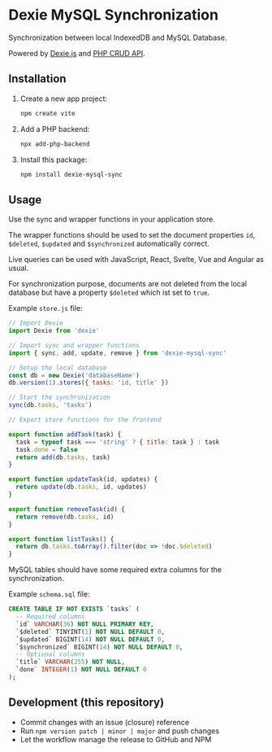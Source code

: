 # Dexie MySQL Synchronization

Synchronization between local IndexedDB and MySQL Database.

Powered by [Dexie.js](https://dexie.org/) and [PHP CRUD API](https://github.com/mevdschee/php-crud-api).

## Installation

1. Create a new app project:

    ```bash
    npm create vite
    ```

2. Add a PHP backend:

    ```bash
    npx add-php-backend
    ```

3. Install this package:

    ```bash
    npm install dexie-mysql-sync
    ```

## Usage

Use the sync and wrapper functions in your application store.

The wrapper functions should be used to set the document properties `id`, `$deleted`,
`$updated` and `$synchronized` automatically correct.

Live queries can be used with JavaScript, React, Svelte, Vue and Angular as usual.

For synchronization purpose, documents are not deleted from the local database
but have a property `$deleted` which ist set to `true`.

Example `store.js` file:

```js
// Import Dexie
import Dexie from 'dexie'

// Import sync and wrapper functions
import { sync, add, update, remove } from 'dexie-mysql-sync'

// Setup the local database
const db = new Dexie('databaseName')
db.version(1).stores({ tasks: 'id, title' })

// Start the synchronization
sync(db.tasks, 'tasks')

// Export store functions for the frontend

export function addTask(task) {
  task = typeof task === 'string' ? { title: task } : task
  task.done = false
  return add(db.tasks, task)
}

export function updateTask(id, updates) {
  return update(db.tasks, id, updates)
}

export function removeTask(id) {
  return remove(db.tasks, id)
}

export function listTasks() {
  return db.tasks.toArray().filter(doc => !doc.$deleted)
}
```

MySQL tables should have some required extra columns for the synchronization.

Example `schema.sql` file:

```sql
CREATE TABLE IF NOT EXISTS `tasks` (
  -- Required columns
  `id` VARCHAR(36) NOT NULL PRIMARY KEY,
  `$deleted` TINYINT(1) NOT NULL DEFAULT 0,
  `$updated` BIGINT(14) NOT NULL DEFAULT 0,
  `$synchronized` BIGINT(14) NOT NULL DEFAULT 0,
  -- Optional columns
  `title` VARCHAR(255) NOT NULL,
  `done` INTEGER(1) NOT NULL DEFAULT 0
);
```

## Development (this repository)

- Commit changes with an issue (closure) reference
- Run `npm version patch | minor | major` and push changes
- Let the workflow manage the release to GitHub and NPM